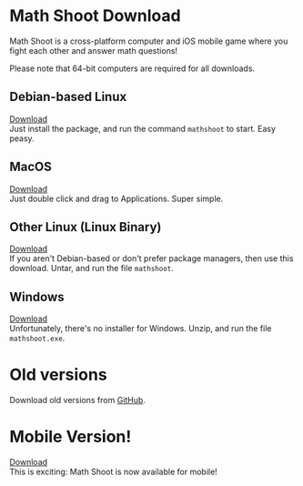# Math Shoot Download
Math Shoot is a cross-platform computer and iOS mobile game where you fight each other and answer math questions!

Please note that 64-bit computers are required for all downloads.
## Debian-based Linux
[Download](https://github.com/thecoder08/math-shoot-gui/releases/download/v1.0.2/math-shoot-gui_1.0.2_debian.deb)  
Just install the package, and run the command `mathshoot` to start. Easy peasy.
## MacOS
[Download](https://github.com/thecoder08/math-shoot-gui/releases/download/v1.0.2/math-shoot-gui_1.0.2_osx.dmg)  
Just double click and drag to Applications. Super simple.
## Other Linux (Linux Binary)
[Download](https://github.com/thecoder08/math-shoot-gui/releases/download/v1.0.2/math-shoot-gui_1.0.2_linux.tar.gz)  
If you aren't Debian-based or don't prefer package managers, then use this download. Untar, and run the file `mathshoot`.
## Windows
[Download](https://github.com/thecoder08/math-shoot-gui/releases/download/v1.0.2/math-shoot-gui_1.0.2_win.zip)  
Unfortunately, there's no installer for Windows. Unzip, and run the file `mathshoot.exe`.
# Old versions
Download old versions from [GitHub](https://github.com/thecoder08/math-shoot-gui/releases).
# Mobile Version!
[Download](https://github.com/thecoder08/math-shoot-mobile/releases/download/v1.0.2/tk.lennonswebsite.mathshoot.deb)  
This is exciting: Math Shoot is now available for mobile!